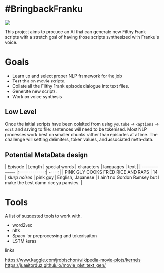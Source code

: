 # #BringbackFranku  

  
![](https://i.ytimg.com/vi/lHzMKHrqXSc/maxresdefault.jpg)  
  
This project aims to produce an AI that can generate new Filthy Frank scripts with a stretch goal of having those scripts synthesized with Franku's voice.  

   
# Goals  

- Learn up and select proper NLP framework for the job 
- Test this on movie scripts. 
- Collate all the Filthy Frank episode dialogue into text files.  
- Generate new scripts.  
- Work on voice synthesis 

## Low Level   
  
Once the initial scripts have been colalted from using `youtube` -> `captions` -> `edit` and saving to file: sentences will need to be tokenised. Most NLP processes work best on smaller chunks rather than episodes at a time. The challenge will setting delimiters, token values, and associated meta-data.  

## Potential MetaData design   

| Episode        | Length           | special words  | characters | languages   | text  |
| ------------- |:-------------:| -----:|
| PINK GUY COOKS FRIED RICE AND RAPS   | 14      | *slurp noises*     |   pink guy  |  English, Japanese  |    I ain't no Gordon Ramsey but I make the best damn rice ya pansies. | 

 

# Tools 
  
A list of suggested tools to work with.  
  
- word2vec
- nltk
- Spacy for preprocessing and tokenisaiton
- LSTM keras 


links 

https://www.kaggle.com/jrobischon/wikipedia-movie-plots/kernels
https://juanitorduz.github.io/movie_plot_text_gen/ 
